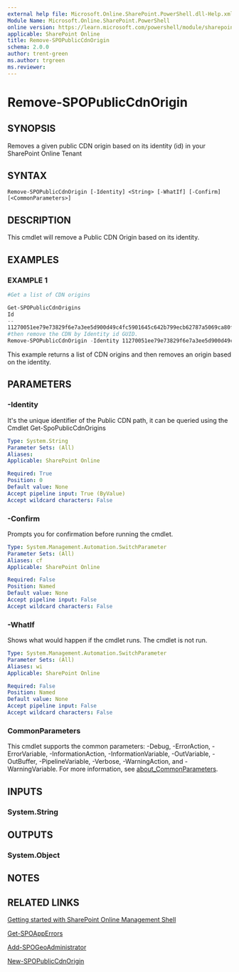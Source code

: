 ```yaml
---
external help file: Microsoft.Online.SharePoint.PowerShell.dll-Help.xml
Module Name: Microsoft.Online.SharePoint.PowerShell
online version: https://learn.microsoft.com/powershell/module/sharepoint-online/remove-spopubliccdnorigin
applicable: SharePoint Online
title: Remove-SPOPublicCdnOrigin
schema: 2.0.0
author: trent-green
ms.author: trgreen
ms.reviewer:
---
```


# Remove-SPOPublicCdnOrigin

## SYNOPSIS

Removes a given public CDN origin based on its identity (id) in your SharePoint Online Tenant

## SYNTAX

```
Remove-SPOPublicCdnOrigin [-Identity] <String> [-WhatIf] [-Confirm] [<CommonParameters>]
```

## DESCRIPTION

This cmdlet will remove a Public CDN Origin based on its identity.

## EXAMPLES

### EXAMPLE 1

```powershell
#Get a list of CDN origins

Get-SPOPublicCdnOrigins
Id                                                                       Url
--                                                                       ---
11270051ee79e73829f6e7a3ee5d900d49c4fc5901645c642b799ecb62787a5069ca80fb HTTPS://CONTOSO.SHAREPOINT.COM/SITES/CDN...
#then remove the CDN by Identity id GUID.
Remove-SPOPublicCdnOrigin -Identity 11270051ee79e73829f6e7a3ee5d900d49c4fc5901645c642b799ecb62787a5069ca80fb
```

This example returns a list of CDN origins and then removes an origin based on the identity.

## PARAMETERS

### -Identity

It's the unique identifier of the Public CDN path, it can be queried using the Cmdlet Get-SpoPublicCdnOrigins

```yaml
Type: System.String
Parameter Sets: (All)
Aliases:
Applicable: SharePoint Online

Required: True
Position: 0
Default value: None
Accept pipeline input: True (ByValue)
Accept wildcard characters: False
```

### -Confirm

Prompts you for confirmation before running the cmdlet.

```yaml
Type: System.Management.Automation.SwitchParameter
Parameter Sets: (All)
Aliases: cf
Applicable: SharePoint Online

Required: False
Position: Named
Default value: None
Accept pipeline input: False
Accept wildcard characters: False
```

### -WhatIf

Shows what would happen if the cmdlet runs.
The cmdlet is not run.

```yaml
Type: System.Management.Automation.SwitchParameter
Parameter Sets: (All)
Aliases: wi
Applicable: SharePoint Online

Required: False
Position: Named
Default value: None
Accept pipeline input: False
Accept wildcard characters: False
```

### CommonParameters

This cmdlet supports the common parameters: -Debug, -ErrorAction, -ErrorVariable, -InformationAction, -InformationVariable, -OutVariable, -OutBuffer, -PipelineVariable, -Verbose, -WarningAction, and -WarningVariable. For more information, see [about_CommonParameters](https://go.microsoft.com/fwlink/?LinkID=113216).

## INPUTS

### System.String

## OUTPUTS

### System.Object

## NOTES

## RELATED LINKS

[Getting started with SharePoint Online Management Shell](/powershell/sharepoint/sharepoint-online/connect-sharepoint-online)

[Get-SPOAppErrors](Get-SPOAppErrors.md)

[Add-SPOGeoAdministrator](Add-SPOGeoAdministrator.md)

[New-SPOPublicCdnOrigin](New-SPOPublicCdnOrigin.md)

